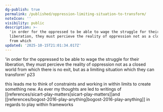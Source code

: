 ```yaml
---
dg-publish: true
permalink: /published/oppression-limiting-situation-to-transform/
noteIcon: ''
visibility: public
description: >-
  'in order for the oppressed to be able to wage the struggle for their
  liberation, they must percieve the reality of oppression not as a closed world
  from which 
updated: '2025-10-15T21:01:34.017Z'
---
```


'in order for the oppressed to be able to wage the struggle for their liberation, they must percieve the reality of oppression not as a closed world from which there is no exit, but as a limiting situation which they can transform' p23

this leads me to think of constraints and working in within limits to create something new. As ever my thoughts are led to writings of [[references/sicart-play-matters\|sicart-play-matters]]and [[references/bogost-2016-play-anything\|bogost-2016-play-anything]] in regards to play within frameworks 
